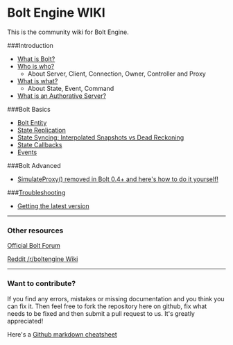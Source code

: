 # Bolt Engine WIKI

This is the community wiki for Bolt Engine.

###Introduction

* [What is Bolt?](WhatIsBolt.md)
* [Who is who?](WhoIsWho.md)
    *  About Server, Client, Connection, Owner, Controller and Proxy
* [What is what?](WhatIsWhat.md)
    * About State, Event, Command
* [What is an Authorative Server?](WhatIsAnAuthorativeServer.md)
    
###Bolt Basics

* [Bolt Entity](BoltEntity.md)
* [State Replication](StateReplication.md)
* [State Syncing: Interpolated Snapshots vs Dead Reckoning](InterpolatedSnapshots_vs_DeadReckoning.md)
* [State Callbacks](StateCallbacks.md)
* [Events](Events.md)

###Bolt Advanced

* [SimulateProxy() removed in  Bolt 0.4+ and here's how to do it yourself!](SimulateProxy.md)

###[Troubleshooting](Troubleshooting.md)

* [Getting the latest version](GettingTheLatestVersion.md)

---

### Other resources

[Official Bolt Forum](http://forum.boltengine.com/)

[Reddit /r/boltengine Wiki](http://www.reddit.com/r/boltengine/wiki/index)

---

### Want to contribute?

If you find any errors, mistakes or missing documentation and you think you can fix it. Then feel free to fork the repository here on github, fix what needs to be fixed and then submit a pull request to us. It's greatly appreciated!

Here's a [Github markdown cheatsheet](https://github.com/adam-p/markdown-here/wiki/Markdown-Cheatsheet)

